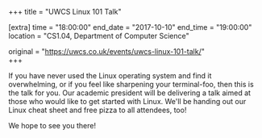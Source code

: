 +++
title = "UWCS Linux 101 Talk"

[extra]
time = "18:00:00"
end_date = "2017-10-10"
end_time = "19:00:00"
location = "CS1.04, Department of Computer Science"

original = "https://uwcs.co.uk/events/uwcs-linux-101-talk/"    
+++

If you have never used the Linux operating system and find it overwhelming, or if you feel like sharpening your terminal-foo, then this is the talk for you. Our academic president will be delivering a talk aimed at those who would like to get started with Linux. We'll be handing out our Linux cheat sheet and free pizza to all attendees, too\!

We hope to see you there\!

